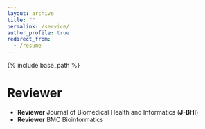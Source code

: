 ```yaml
---
layout: archive
title: ""
permalink: /service/
author_profile: true
redirect_from:
  - /resume
---
```


{% include base_path %}

Reviewer
======
- **Reviewer** Journal of Biomedical Health and Informatics (**J-BHI**)
- **Reviewer** BMC Bioinformatics
